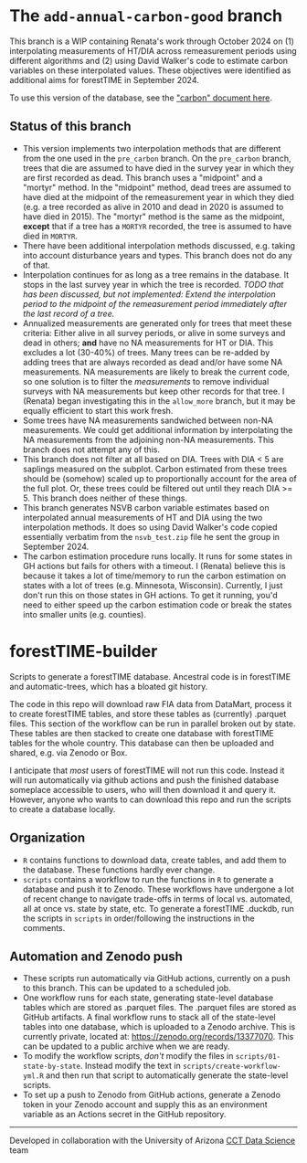 # The `add-annual-carbon-good` branch

This branch is a WIP containing Renata's work through October 2024 on (1) interpolating measurements of HT/DIA across remeasurement periods using different algorithms and (2) using David Walker's code to estimate carbon variables on these interpolated values. These objectives were identified as additional aims for forestTIME in September 2024. 

To use this version of the database, see the ["carbon" document here](https://github.com/diazrenata/forestTIME-builder/blob/add-annual-carbon-good/carbon.md). 

## Status of this branch

- This version implements two interpolation methods that are different from the one used in the `pre_carbon` branch. On the `pre_carbon` branch, trees that die are assumed to have died in the survey year in which they are first recorded as dead. This branch uses a "midpoint" and a "mortyr" method. In the "midpoint" method, dead trees are assumed to have died at the midpoint of the remeasurement year in which they died (e.g. a tree recorded as alive in 2010 and dead in 2020 is assumed to have died in 2015). The "mortyr" method is the same as the midpoint, **except** that if a tree has a `MORTYR` recorded, the tree is assumed to have died in `MORTYR`. 
- There have been additional interpolation methods discussed, e.g. taking into account disturbance years and types. This branch does not do any of that.
- Interpolation continues for as long as a tree remains in the database. It stops in the last survey year in which the tree is recorded. _TODO that has been discussed, but not implemented: Extend the interpolation period to the midpoint of the remeasurement period immediately after the last record of a tree._
- Annualized measurements are generated only for trees that meet these criteria: Either alive in all survey periods, or alive in some surveys and dead in others; **and** have no NA measurements for HT or DIA. This excludes a lot (30-40%) of trees. Many trees can be re-added by adding trees that are always recorded as dead and/or have some NA measurements. NA measurements are likely to break the current code, so one solution is to filter the *measurements* to remove individual surveys with NA measurements but keep other records for that tree. I (Renata) began investigating this in the `allow_more` branch, but it may be equally efficient to start this work fresh. 
- Some trees have NA measurements sandwiched between non-NA measurements. We could get additional information by interpolating the NA measurements from the adjoining non-NA measurements. This branch does not attempt any of this.
- This branch does not filter at all based on DIA. Trees with DIA < 5 are saplings measured on the subplot. Carbon estimated from these trees should be (somehow) scaled up to proportionally account for the area of the full plot. Or, these trees could be filtered out until they reach DIA >= 5. This branch does neither of these things.
- This branch generates NSVB carbon variable estimates based on interpolated annual measurements of HT and DIA using the two interpolation methods. It does so using David Walker's code copied essentially verbatim from the `nsvb_test.zip` file he sent the group in September 2024. 
- The carbon estimation procedure runs locally. It runs for some states in GH actions but fails for others with a timeout. I (Renata) believe this is because it takes a lot of time/memory to run the carbon estimation on states with a lot of trees (e.g. Minnesota, Wisconsin). Currently, I just don't run this on those states in GH actions. To get it running, you'd need to either speed up the carbon estimation code or break the states into smaller units (e.g. counties).


# forestTIME-builder
Scripts to generate a forestTIME database. Ancestral code is in forestTIME and automatic-trees, which has a bloated git history. 

The code in this repo will download raw FIA data from DataMart, process it to create forestTIME tables, and store these tables as (currently) .parquet files. This section of the workflow can be run in parallel broken out by state. These tables are then stacked to create one database with forestTIME tables for the whole country. This database can then be uploaded and shared, e.g. via Zenodo or Box. 

I anticipate that *most* users of forestTIME will not run this code. Instead it will run automatically via github actions and push the finished database someplace accessible to users, who will then download it and query it. However, anyone who wants to can download this repo and run the scripts to create a database locally. 

## Organization

- `R` contains functions to download data, create tables, and add them to the database. These functions hardly ever change.
- `scripts` contains a workflow to run the functions in `R` to generate a database and push it to Zenodo. These workflows have undergone a lot of recent change to navigate trade-offs in terms of local vs. automated, all at once vs. state by state, etc. To generate a forestTIME .duckdb, run the scripts in `scripts` in order/following the instructions in the comments.

## Automation and Zenodo push

- These scripts run automatically via GitHub actions, currently on a push to this branch. This can be updated to a scheduled job.
- One workflow runs for each state, generating state-level database tables which are stored as .parquet files. The .parquet files are stored as GitHub artifacts. A final workflow runs to stack all of the state-level tables into one database, which is uploaded to a Zenodo archive. This is currently private, located at: https://zenodo.org/records/13377070. This can be updated to a public archive when we are ready.
- To modify the workflow scripts, *don't* modify the files in `scripts/01-state-by-state`. Instead modify the text in `scripts/create-workflow-yml.R` and then run that script to automatically generate the state-level scripts.
- To set up a push to Zenodo from GitHub actions, generate a Zenodo token in your Zenodo account and supply this as an environment variable as an Actions secret in the GitHub repository. 


------------------------------------------------------------------------
Developed in collaboration with the University of Arizona [CCT Data Science](https://datascience.cct.arizona.edu/) team
